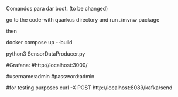 Comandos para dar boot. (to be changed)

go to the code-with quarkus directory and run ./mvnw package

then

docker compose up --build

python3 SensorDataProducer.py 

#Grafana:
#http://localhost:3000/

#username:admin
#password:admin

#for testing purposes
curl -X POST http://localhost:8089/kafka/send
